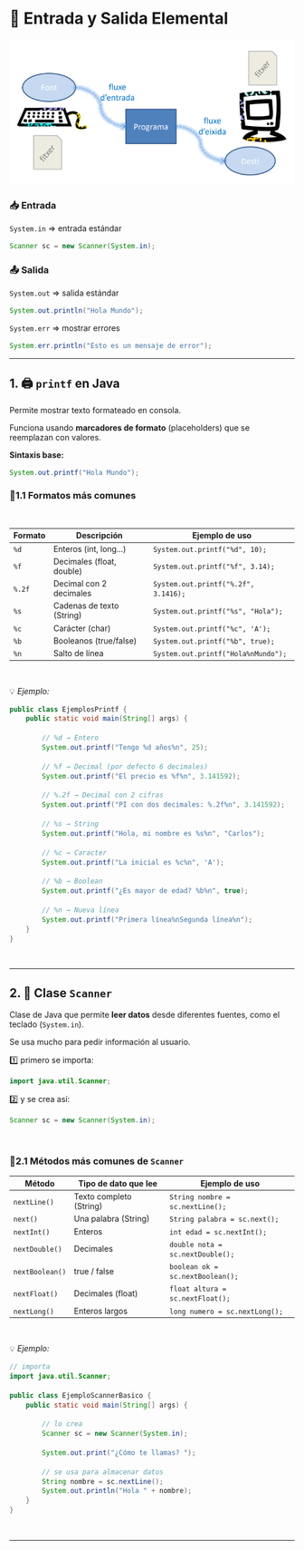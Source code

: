 # 🔄 Entrada y Salida Elemental

![Ejemplo de imagen](../../resources/images/entradasalida.png)

### 📥 Entrada
`System.in` => entrada estándar

```java
Scanner sc = new Scanner(System.in);
```

### 📤 Salida
`System.out` => salida estándar

```java
System.out.println("Hola Mundo");
```

`System.err` => mostrar errores

```java
System.err.println("Esto es un mensaje de error");
```

---

## 1. 🖨️ `printf` en Java
Permite mostrar texto formateado en consola.

Funciona usando **marcadores de formato** (placeholders) que se reemplazan con valores.

**Sintaxis base:**

```java
System.out.printf("Hola Mundo");
```

### 🔹1.1 Formatos más comunes
<br>

| Formato | Descripción                                  | Ejemplo de uso            |
|---------|----------------------------------------------|---------------------------|
| `%d`    | Enteros (int, long...)                       | `System.out.printf("%d", 10);` |
| `%f`    | Decimales (float, double)                    | `System.out.printf("%f", 3.14);` |
| `%.2f`  | Decimal con 2 decimales                      | `System.out.printf("%.2f", 3.1416);` |
| `%s`    | Cadenas de texto (String)                    | `System.out.printf("%s", "Hola");` |
| `%c`    | Carácter (char)                              | `System.out.printf("%c", 'A');` |
| `%b`    | Booleanos (true/false)                       | `System.out.printf("%b", true);` |
| `%n`    | Salto de línea                               | `System.out.printf("Hola%nMundo");` |

<br>

💡 *Ejemplo:*
```java
public class EjemplosPrintf {
    public static void main(String[] args) {

        // %d → Entero
        System.out.printf("Tengo %d años%n", 25);

        // %f → Decimal (por defecto 6 decimales)
        System.out.printf("El precio es %f%n", 3.141592);

        // %.2f → Decimal con 2 cifras
        System.out.printf("PI con dos decimales: %.2f%n", 3.141592);

        // %s → String
        System.out.printf("Hola, mi nombre es %s%n", "Carlos");

        // %c → Caracter
        System.out.printf("La inicial es %c%n", 'A');

        // %b → Boolean
        System.out.printf("¿Es mayor de edad? %b%n", true);

        // %n → Nueva línea
        System.out.printf("Primera línea%nSegunda línea%n");
    }
}
```

<br>

---

## 2. 📝 Clase `Scanner`

Clase de Java que permite **leer datos** desde diferentes fuentes, como el teclado (`System.in`).

Se usa mucho para pedir información al usuario.

1️⃣ primero se importa:
```java
import java.util.Scanner;
```
2️⃣ y se crea así:
```java
Scanner sc = new Scanner(System.in);
```

<br>

### 🔹2.1 Métodos más comunes de `Scanner`

| Método          | Tipo de dato que lee | Ejemplo de uso                     |
|-----------------|-----------------------|-------------------------------------|
| `nextLine()`    | Texto completo (String) | `String nombre = sc.nextLine();`   |
| `next()`        | Una palabra (String)    | `String palabra = sc.next();`      |
| `nextInt()`     | Enteros                 | `int edad = sc.nextInt();`         |
| `nextDouble()`  | Decimales               | `double nota = sc.nextDouble();`   |
| `nextBoolean()` | true / false            | `boolean ok = sc.nextBoolean();`   |
| `nextFloat()`   | Decimales (float)       | `float altura = sc.nextFloat();`   |
| `nextLong()`    | Enteros largos          | `long numero = sc.nextLong();`     |

<br>

💡 *Ejemplo:*
```java
// importa
import java.util.Scanner;

public class EjemploScannerBasico {
    public static void main(String[] args) {

        // lo crea
        Scanner sc = new Scanner(System.in);

        System.out.print("¿Cómo te llamas? ");

        // se usa para almacenar datos
        String nombre = sc.nextLine();
        System.out.println("Hola " + nombre);
    }
}
```

<br>

---